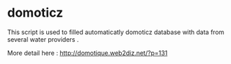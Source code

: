 # domoticz


This script is used to filled automaticatly domoticz database with data from several water providers . 

More detail here : http://domotique.web2diz.net/?p=131

